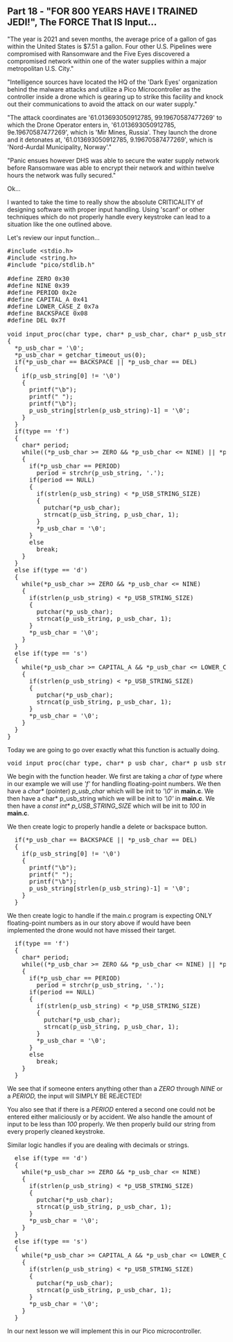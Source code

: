 ## Part 18 - "FOR 800 YEARS HAVE I TRAINED JEDI!", The FORCE That IS Input...

"The year is 2021 and seven months, the average price of a gallon of gas within the United States is $7.51 a gallon. Four other U.S. Pipelines were compromised with Ransomware and the Five Eyes discovered a compromised network within one of the water supplies within a major metropolitan U.S. City."

"Intelligence sources have located the HQ of the 'Dark Eyes' organization behind the malware attacks and utilize a Pico Microcontroller as the controller inside a drone which is gearing up to strike this facility and knock out their communications to avoid the attack on our water supply."

"The attack coordinates are '61.013693050912785, 99.19670587477269' to which the Drone Operator enters in, '61.013693050912785, 9e.19670587477269', which is 'Mir Mines, Russia'. They launch the drone and it detonates at, '61.013693050912785, 9.19670587477269', which is 'Nord-Aurdal Municipality, Norway'."

"Panic ensues however DHS was able to secure the water supply network before Ransomware was able to encrypt their network and within twelve hours the network was fully secured."

Ok...

I wanted to take the time to really show the absolute CRITICALITY of designing software with proper input handling. Using 'scanf' or other techniques which do not properly handle every keystroke can lead to a situation like the one outlined above.

Let's review our input function...

<pre spellcheck="false">#include &lt;stdio.h&gt;
#include &lt;string.h&gt;
#include "pico/stdlib.h"

#define ZERO 0x30
#define NINE 0x39
#define PERIOD 0x2e
#define CAPITAL_A 0x41
#define LOWER_CASE_Z 0x7a
#define BACKSPACE 0x08
#define DEL 0x7f

void input_proc(char type, char* p_usb_char, char* p_usb_string, const int* p_USB_STRING_SIZE)
{
  *p_usb_char = '\0';
  *p_usb_char = getchar_timeout_us(0);
  if(*p_usb_char == BACKSPACE || *p_usb_char == DEL)
  {
    if(p_usb_string[0] != '\0')
    {
      printf("\b");
      printf(" ");
      printf("\b");
      p_usb_string[strlen(p_usb_string)-1] = '\0';
    }
  }
  if(type == 'f')
  { 
    char* period;
    while((*p_usb_char &gt;= ZERO &amp;&amp; *p_usb_char &lt;= NINE) || *p_usb_char == PERIOD)
    {
      if(*p_usb_char == PERIOD)
        period = strchr(p_usb_string, '.');
      if(period == NULL) 
      {
        if(strlen(p_usb_string) &lt; *p_USB_STRING_SIZE)
        {
          putchar(*p_usb_char);
          strncat(p_usb_string, p_usb_char, 1);
        }
        *p_usb_char = '\0';
      }
      else
        break;
    }
  }
  else if(type == 'd')
  { 
    while(*p_usb_char &gt;= ZERO &amp;&amp; *p_usb_char &lt;= NINE)
    {
      if(strlen(p_usb_string) &lt; *p_USB_STRING_SIZE)
      {
        putchar(*p_usb_char);
        strncat(p_usb_string, p_usb_char, 1);
      }
      *p_usb_char = '\0';
    }
  }
  else if(type == 's')
  { 
    while(*p_usb_char &gt;= CAPITAL_A &amp;&amp; *p_usb_char &lt;= LOWER_CASE_Z)
    {
      if(strlen(p_usb_string) &lt; *p_USB_STRING_SIZE)
      {
        putchar(*p_usb_char);
        strncat(p_usb_string, p_usb_char, 1);
      }
      *p_usb_char = '\0';
    }
  }
}
</pre>

Today we are going to go over exactly what this function is actually doing.

<pre spellcheck="false">void input_proc(char type, char* p_usb_char, char* p_usb_string, const int* p_USB_STRING_SIZE)
</pre>

We begin with the function header. We first are taking a _char_ of _type_ where in our example we will use _'f'_ for handling floating-point numbers. We then have a _char\*_ (pointer) _p\_usb\_char_ which will be init to _'\\0'_ in __main.c__. We then have a char\* p\_usb\_string which we will be init to _'\\0'_ in __main.c__. We then have a _const int\*_ _p\_USB\_STRING\_SIZE_ which will be init to _100_ in __main.c__.

We then create logic to properly handle a delete or backspace button.

<pre spellcheck="false">  if(*p_usb_char == BACKSPACE || *p_usb_char == DEL)
  {
    if(p_usb_string[0] != '\0')
    {
      printf("\b");
      printf(" ");
      printf("\b");
      p_usb_string[strlen(p_usb_string)-1] = '\0';
    }
  }
</pre>

We then create logic to handle if the main.c program is expecting ONLY floating-point numbers as in our story above if would have been implemented the drone would not have missed their target.

<pre spellcheck="false">  if(type == 'f')
  { 
    char* period;
    while((*p_usb_char &gt;= ZERO &amp;&amp; *p_usb_char &lt;= NINE) || *p_usb_char == PERIOD)
    {
      if(*p_usb_char == PERIOD)
        period = strchr(p_usb_string, '.');
      if(period == NULL) 
      {
        if(strlen(p_usb_string) &lt; *p_USB_STRING_SIZE)
        {
          putchar(*p_usb_char);
          strncat(p_usb_string, p_usb_char, 1);
        }
        *p_usb_char = '\0';
      }
      else
        break;
    }
  }
</pre>

We see that if someone enters anything other than a _ZERO_ through _NINE_ or a _PERIOD,_ the input will SIMPLY BE REJECTED!

You also see that if there is a _PERIOD_ entered a second one could not be entered either maliciously or by accident. We also handle the amount of input to be less than _100_ properly. We then properly build our string from every properly cleaned keystroke.

Similar logic handles if you are dealing with decimals or strings.

<pre spellcheck="false">  else if(type == 'd')
  { 
    while(*p_usb_char &gt;= ZERO &amp;&amp; *p_usb_char &lt;= NINE)
    {
      if(strlen(p_usb_string) &lt; *p_USB_STRING_SIZE)
      {
        putchar(*p_usb_char);
        strncat(p_usb_string, p_usb_char, 1);
      }
      *p_usb_char = '\0';
    }
  }
  else if(type == 's')
  { 
    while(*p_usb_char &gt;= CAPITAL_A &amp;&amp; *p_usb_char &lt;= LOWER_CASE_Z)
    {
      if(strlen(p_usb_string) &lt; *p_USB_STRING_SIZE)
      {
        putchar(*p_usb_char);
        strncat(p_usb_string, p_usb_char, 1);
      }
      *p_usb_char = '\0';
    }
  }
</pre>

In our next lesson we will implement this in our Pico microcontroller.